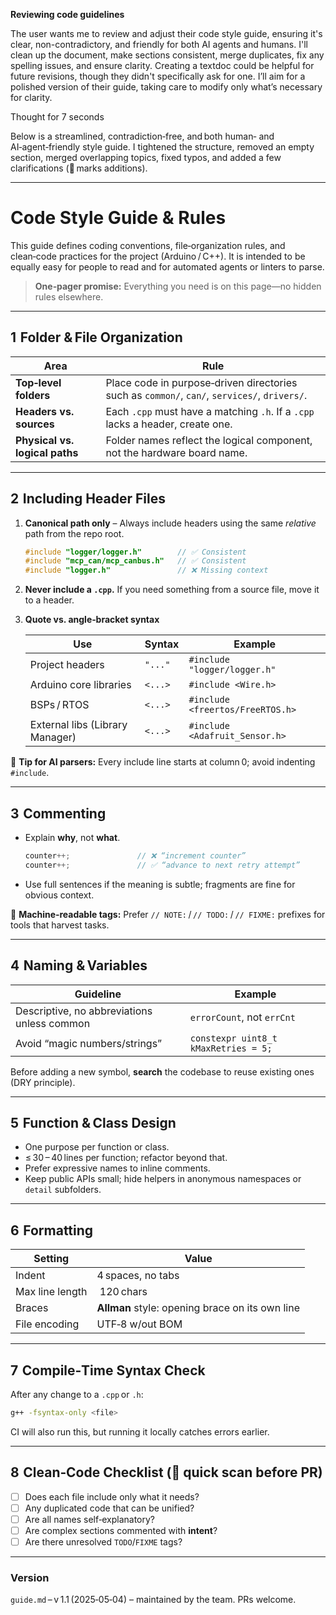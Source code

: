 **Reviewing code guidelines**

The user wants me to review and adjust their code style guide, ensuring it's clear, non-contradictory, and friendly for both AI agents and humans. I'll clean up the document, make sections consistent, merge duplicates, fix any spelling issues, and ensure clarity. Creating a textdoc could be helpful for future revisions, though they didn't specifically ask for one. I’ll aim for a polished version of their guide, taking care to modify only what’s necessary for clarity.


Thought for 7 seconds


Below is a streamlined, contradiction‑free, and both human‑ and AI‑agent‑friendly style guide.
I tightened the structure, removed an empty section, merged overlapping topics, fixed typos, and added a few clarifications (🔹 marks additions).

---

# Code Style Guide & Rules

This guide defines coding conventions, file‑organization rules, and clean‑code practices for the project (Arduino / C++). It is intended to be equally easy for people to read and for automated agents or linters to parse.

> **One‑pager promise:** Everything you need is on this page—no hidden rules elsewhere.

---

## 1  Folder & File Organization

| Area                           | Rule                                                                                         |
| ------------------------------ | -------------------------------------------------------------------------------------------- |
| **Top‑level folders**          | Place code in purpose‑driven directories such as `common/`, `can/`, `services/`, `drivers/`. |
| **Headers vs. sources**        | Each `.cpp` must have a matching `.h`. If a `.cpp` lacks a header, create one.               |
| **Physical vs. logical paths** | Folder names reflect the logical component, not the hardware board name.                     |

---

## 2  Including Header Files

1. **Canonical path only** – Always include headers using the same *relative* path from the repo root.

   ```cpp
   #include "logger/logger.h"        // ✅ Consistent
   #include "mcp_can/mcp_canbus.h"   // ✅ Consistent
   #include "logger.h"               // ❌ Missing context
   ```

2. **Never include a `.cpp`.** If you need something from a source file, move it to a header.

3. **Quote vs. angle‑bracket syntax**

   | Use                             | Syntax  | Example                          |
   | ------------------------------- | ------- | -------------------------------- |
   | Project headers                 | `"..."` | `#include "logger/logger.h"`     |
   | Arduino core libraries          | `<...>` | `#include <Wire.h>`              |
   | BSPs / RTOS                     | `<...>` | `#include <freertos/FreeRTOS.h>` |
   | External libs (Library Manager) | `<...>` | `#include <Adafruit_Sensor.h>`   |

🔹 **Tip for AI parsers:** Every include line starts at column 0; avoid indenting `#include`.

---

## 3  Commenting

* Explain **why**, not **what**.

  ```cpp
  counter++;               // ❌ “increment counter”
  counter++;               // ✅ “advance to next retry attempt”
  ```
* Use full sentences if the meaning is subtle; fragments are fine for obvious context.

🔹 **Machine‑readable tags:** Prefer `// NOTE:` / `// TODO:` / `// FIXME:` prefixes for tools that harvest tasks.

---

## 4  Naming & Variables

| Guideline                                   | Example                              |
| ------------------------------------------- | ------------------------------------ |
| Descriptive, no abbreviations unless common | `errorCount`, not `errCnt`           |
| Avoid “magic numbers/strings”               | `constexpr uint8_t kMaxRetries = 5;` |

Before adding a new symbol, **search** the codebase to reuse existing ones (DRY principle).

---

## 5  Function & Class Design

* One purpose per function or class.
* ≤ 30 – 40 lines per function; refactor beyond that.
* Prefer expressive names to inline comments.
* Keep public APIs small; hide helpers in anonymous namespaces or `detail` subfolders.

---

## 6  Formatting

| Setting         | Value                                           |
| --------------- | ----------------------------------------------- |
| Indent          | 4 spaces, no tabs                               |
| Max line length |  120 chars                                      |
| Braces          | **Allman** style: opening brace on its own line |
| File encoding   | UTF‑8 w/out BOM                                 |

---

## 7  Compile‑Time Syntax Check

After any change to a `.cpp` or `.h`:

```bash
g++ -fsyntax-only <file>
```

CI will also run this, but running it locally catches errors earlier.

---

## 8  Clean‑Code Checklist (🔹 quick scan before PR)

* [ ] Does each file include only what it needs?
* [ ] Any duplicated code that can be unified?
* [ ] Are all names self‑explanatory?
* [ ] Are complex sections commented with **intent**?
* [ ] Are there unresolved `TODO`/`FIXME` tags?

---

### Version

`guide.md` – v 1.1 (2025‑05‑04) – maintained by the team. PRs welcome.
